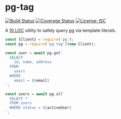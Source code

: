 # pg-tag

[![Build Status](https://travis-ci.com/WebReflection/pg-tag.svg?branch=master)](https://travis-ci.com/WebReflection/pg-tag) [![Coverage Status](https://coveralls.io/repos/github/WebReflection/pg-tag/badge.svg?branch=master)](https://coveralls.io/github/WebReflection/pg-tag?branch=master) [![License: ISC](https://img.shields.io/badge/License-ISC-yellow.svg)](https://opensource.org/licenses/ISC)

A [10 LOC](https://github.com/WebReflection/pg-tag/blob/master/esm/index.js) utility to safely query [pg](https://www.npmjs.com/package/pg) via template literals.

```js
const {Client} = require('pg');
const pg = require('pg-tag')(new Client);

const user = await pg.get`
  SELECT
    id, name, address
  FROM
    users
  WHERE
    email = ${email}
`;

const users = await pg.all`
  SELECT *
  FROM users
  WHERE status = ${activeUser}
`;
```
